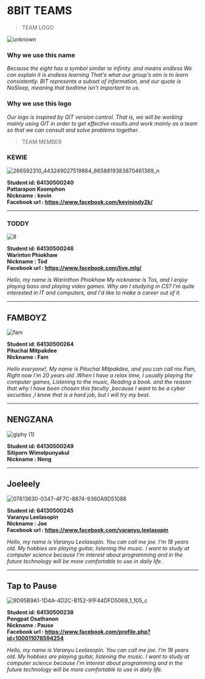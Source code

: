 # 8BIT TEAMS 
>TEAM LOGO



![unknown](https://user-images.githubusercontent.com/83826754/153368572-2307b541-a737-4395-a83c-ddfe7295d29f.png) 

### Why we use this name

*Because the eight has a symbol similar to infinity. and means endless We can explain it is endless learning That's what our group's aim is to learn consistently. BIT represents a subset of information, and our quote is NoSleep, meaning that bedtime isn't important to us.* 


### Why we use this logo

*Our logo is inspired by GIT version control. That is, we will be working mainly using GIT in order to get effective results.and work mainly as a team so that we can consult and solve problems together.*



>TEAM MEMBER

### KEWIE

![266592310_443249027519864_6658819383870461369_n](https://user-images.githubusercontent.com/83826754/153370521-d01510e5-ac75-4319-bb38-71967768667c.jpg)

**Student id: 64130500240**     
**Pattarapon Koomphon**  
**Nickname : kevin**   
**Facebook url :  https://www.facebook.com/kevinindy2k/**

--------------------------------------------------------------------------------------------------------------------------------------------------------------


### TODDY
![8](https://user-images.githubusercontent.com/83826754/153369853-715201c1-dc94-459e-8321-36602c0234c5.png)

  **Student id: 64130500246**  
**Warinton Phiokhaw**  
**Nickname : Tod**  
**Facebook url :  https://www.facebook.com/live.mlg/**

*Hello, my name is Warinthon Phiokhaw My nickname is Tos, and I enjoy playing bass and playing video games. Why am I studying in CS?
I'm quite interested in IT and computers, and I'd like to make a career out of it.*


--------------------------------------------------------------------------------------------------------------------------------------------------------------
## FAMBOYZ
![fam](https://user-images.githubusercontent.com/83826754/153369747-812bffb5-aaa5-4cb2-a2be-67b26d3cd7a9.jpg)

**Student id: 64130500264**   
**Pituchai Mitpakdee**  
**Nickname : Fam**

*Hello everyone!, My name is Pituchai Mitpakdee, and you can call me Fam, Right now I'm 20 years old .When I have a relax time, I usually playing the computer games, Listening to the music, Reading a book. and the reason that why I have been chosen this faculty ,because I want to be a cyber securities ,I know that is a hard job, but I will try my best.*


--------------------------------------------------------------------------------------------------------------------------------------------------------------

## NENGZANA
![giphy (1)](https://user-images.githubusercontent.com/83826754/153370358-3977bbf1-c405-4504-be45-d653eb0a62fc.gif)

**Student id: 64130500249**   
**Sitiporn Wimolpunyakul**  
**Nickname : Neng**

--------------------------------------------------------------------------------------------------------------------------------------------------------------

## Joeleely 
![07613630-0347-4F7C-8874-9360A9D51088](https://user-images.githubusercontent.com/83826754/153376391-137b2a9b-9a36-423f-b2a7-6a8f3a5d86e8.jpg)

**Student id: 64130500245**   
**Varanyu Leelasopin**  
**Nickname : Joe**  
**Facebook url :  https://www.facebook.com/varanyu.leelasopin**

*Hello, my name is Varanyu Leelasopin. You can call me joe. I'm 18 years old. My hobbies are playing guitar, listening the music. I want to study at computer science because I'm interest about programming and in the future technology will be more comfortable to use in daily life.*

--------------------------------------------------------------------------------------------------------------------------------------------------------------

## Tap to Pause 
![9D95B9A1-1D4A-4D2C-B152-91F44DFD5069_1_105_c](https://user-images.githubusercontent.com/83826754/153377224-c442d2f0-9108-47ab-974a-57871a6a6cc6.jpeg)


**Student id: 64130500238**   
**Pongpat Osathanon**  
**Nickname : Pause**  
**Facebook url :  https://www.facebook.com/profile.php?id=100011078594254**

*Hello, my name is Varanyu Leelasopin. You can call me joe. I'm 18 years old. My hobbies are playing guitar, listening the music. I want to study at computer science because I'm interest about programming and in the future technology will be more comfortable to use in daily life.*
